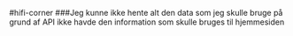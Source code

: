 #hifi-corner
###Jeg kunne ikke hente alt den data som jeg skulle bruge på grund af API ikke havde den information som skulle bruges til hjemmesiden 
